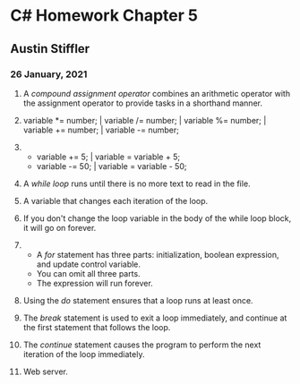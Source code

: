 # C# Homework Chapter 5
## Austin Stiffler
### 26 January, 2021


1. A *compound assignment operator* combines an arithmetic operator with the assignment operator to provide tasks in a shorthand manner.

1. variable *= number; | variable /= number; | variable %= number; | variable += number; | variable -= number;

1. 
	* variable += 5; | variable = variable + 5;
	* variable -= 50; | variable = variable - 50;
	
1. A *while loop* runs until there is no more text to read in the file.

1. A variable that changes each iteration of the loop.

1. If you don't change the loop variable in the body of the while loop block, it will go on forever.

1. 
	* A *for* statement has three parts: initialization, boolean expression, and update control variable. 
	* You can omit all three parts.
	* The expression will run forever.
	
1. Using the *do* statement ensures that a loop runs at least once.

1. The *break* statement is used to exit a loop immediately, and continue at the first statement that follows the loop.

1. The *continue* statement causes the program to perform the next iteration of the loop immediately.

1. Web server.